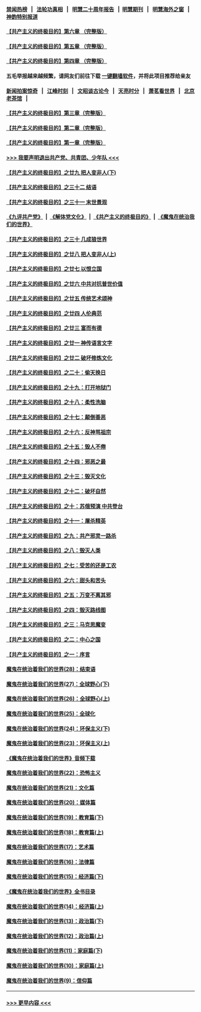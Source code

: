 #### [禁闻热榜](热点新闻.md?=0)  &nbsp;&nbsp;|&nbsp;&nbsp; [法轮功真相](https://github.com/gfw-breaker/truth/blob/master/README.md?=0) &nbsp;&nbsp;|&nbsp;&nbsp; [明慧二十周年报告](https://github.com/gfw-breaker/mh-reports/blob/master/README.md?=0) &nbsp;&nbsp;|&nbsp;&nbsp;[明慧期刊](https://github.com/gfw-breaker/mh-qikan) &nbsp;&nbsp;|&nbsp;&nbsp; [明慧海外之窗](https://github.com/gfw-breaker/mh-news/blob/master/README.md?=0) &nbsp;&nbsp;|&nbsp;&nbsp; [神韵特别报道](https://github.com/gfw-breaker/mh-news/blob/master/shenyun.md?=0)
#### [【共产主义的终极目的】第六章 （完整版）](../pages/nsc422/n11428913.md?t=02240001) 
#### [【共产主义的终极目的】第五章 （完整版）](../pages/nsc422/n11428912.md?t=02240001) 
#### [【共产主义的终极目的】第四章 （完整版）](../pages/nsc422/n11428907.md?t=02240001) 
#### 五毛举报越来越频繁，请网友们前往下载 [一键翻墙软件](https://github.com/gfw-breaker/ssr-accounts)，并将此项目推荐给亲友
#### [新闻拍案惊奇](https://github.com/gfw-breaker/banned-news/blob/master/pages/link4.md) &nbsp;&nbsp;|&nbsp;&nbsp; [江峰时刻](https://github.com/gfw-breaker/banned-news/blob/master/pages/link4.md) &nbsp;&nbsp;|&nbsp;&nbsp; [文昭谈古论今](https://github.com/gfw-breaker/banned-news/blob/master/pages/link4.md) &nbsp;&nbsp;|&nbsp;&nbsp; [天亮时分](https://github.com/gfw-breaker/banned-news/blob/master/pages/link4.md) &nbsp;&nbsp;|&nbsp;&nbsp; [萧茗看世界](https://github.com/gfw-breaker/banned-news/blob/master/pages/link4.md) &nbsp;&nbsp;|&nbsp;&nbsp; [北京老茶馆](https://github.com/gfw-breaker/banned-news/blob/master/pages/link4.md) &nbsp;&nbsp;|&nbsp;&nbsp; 
#### [【共产主义的终极目的】第三章（完整版）](../pages/nsc422/n11428848.md?t=02240001) 
#### [【共产主义的终极目的】第二章（完整版）](../pages/nsc422/n11428831.md?t=02240001) 
#### [【共产主义的终极目的】第一章（完整版）](../pages/nsc422/n11417651.md?t=02240001) 
#### [>>> 我要声明退出共产党、共青团、少年队 <<<](https://github.com/begood0513/goodnews/blob/master/quit/letter.md) 
#### [【共产主义的终极目的】之廿九 把人变非人(下)](../pages/nsc422/n11344140.md?t=02240001) 
#### [【共产主义的终极目的】之三十二 结语](../pages/nsc422/n11360535.md?t=02240001) 
#### [【共产主义的终极目的】之三十一 末世景观](../pages/nsc422/n11351129.md?t=02240001) 
#### [《九评共产党》](https://github.com/begood0513/9ping.md/blob/master/README.md) &nbsp;|&nbsp; [《解体党文化》](../../../../jtdwh.md/blob/master/README.md)  &nbsp;|&nbsp; [《共产主义的终极目的》](../../../../gczydzjmd.md/blob/master/README.md) &nbsp;|&nbsp; [《魔鬼在统治我们的世界》](../../../../mgztzwmdsj.md/blob/master/README.md) 
#### [【共产主义的终极目的】之三十 几成狼世界](../pages/nsc422/n11348280.md?t=02240001) 
#### [【共产主义的终极目的】之廿八 把人变非人(上)](../pages/nsc422/n11340492.md?t=02240001) 
#### [【共产主义的终极目的】之廿七 以恨立国](../pages/nsc422/n11336944.md?t=02240001) 
#### [【共产主义的终极目的】之廿六 中共对抗普世价值](../pages/nsc422/n11324785.md?t=02240001) 
#### [【共产主义的终极目的】之廿五 传统艺术颂神](../pages/nsc422/n11296396.md?t=02240001) 
#### [【共产主义的终极目的】之廿四 人伦典范](../pages/nsc422/n11296397.md?t=02240001) 
#### [【共产主义的终极目的】之廿三 富而有德](../pages/nsc422/n11283598.md?t=02240001) 
#### [【共产主义的终极目的】之廿一 神传语言文字](../pages/nsc422/n11263265.md?t=02240001) 
#### [【共产主义的终极目的】之廿二 破坏修炼文化](../pages/nsc422/n11245728.md?t=02240001) 
#### [【共产主义的终极目的】之二十：偷天换日](../pages/nsc422/n11238846.md?t=02240001) 
#### [【共产主义的终极目的】之十九：打开地狱门](../pages/nsc422/n11206376.md?t=02240001) 
#### [【共产主义的终极目的】之十八：柔性洗脑](../pages/nsc422/n11199994.md?t=02240001) 
#### [【共产主义的终极目的】之十七：颠倒善恶](../pages/nsc422/n11179782.md?t=02240001) 
#### [【共产主义的终极目的】之十六：反神骂祖宗](../pages/nsc422/n11166798.md?t=02240001) 
#### [【共产主义的终极目的】之十五：毁人不倦](../pages/nsc422/n11166792.md?t=02240001) 
#### [【共产主义的终极目的】之十四：邪恶之最](../pages/nsc422/n11150249.md?t=02240001) 
#### [【共产主义的终极目的】之十三：毁灭文化](../pages/nsc422/n11135227.md?t=02240001) 
#### [【共产主义的终极目的】之十二：破坏自然](../pages/nsc422/n11135214.md?t=02240001) 
#### [【共产主义的终极目的】之十：苏俄预演 中共登台](../pages/nsc422/n11118424.md?t=02240001) 
#### [【共产主义的终极目的】之十一：屠杀精英](../pages/nsc422/n11118442.md?t=02240001) 
#### [【共产主义的终极目的】之九：共产邪灵一路杀](../pages/nsc422/n11114139.md?t=02240001) 
#### [【共产主义的终极目的】之八：毁灭人类](../pages/nsc422/n11108503.md?t=02240001) 
#### [【共产主义的终极目的】之七：受苦的还是工农](../pages/nsc422/n11101809.md?t=02240001) 
#### [【共产主义的终极目的】之六：甜头和苦头](../pages/nsc422/n11096971.md?t=02240001) 
#### [【共产主义的终极目的】之五：万变不离其邪](../pages/nsc422/n11091285.md?t=02240001) 
#### [【共产主义的终极目的】之四：毁灭路线图](../pages/nsc422/n11086284.md?t=02240001) 
#### [【共产主义的终极目的】之三：马克思魔变](../pages/nsc422/n11061941.md?t=02240001) 
#### [【共产主义的终极目的】之二：中心之国](../pages/nsc422/n11047728.md?t=02240001) 
#### [【共产主义的终极目的】之一：序言](../pages/nsc422/n11086077.md?t=02240001) 
#### [魔鬼在统治着我们的世界(28)：结束语](../pages/nsc422/n10936246.md?t=02240001) 
#### [魔鬼在统治着我们的世界(27)：全球野心(下)](../pages/nsc422/n10928319.md?t=02240001) 
#### [魔鬼在统治着我们的世界(26)：全球野心(上)](../pages/nsc422/n10900318.md?t=02240001) 
#### [魔鬼在统治着我们的世界(25)：全球化](../pages/nsc422/n10788205.md?t=02240001) 
#### [魔鬼在统治着我们的世界(24)：环保主义(下)](../pages/nsc422/n10695307.md?t=02240001) 
#### [魔鬼在统治着我们的世界(23)：环保主义(上)](../pages/nsc422/n10688613.md?t=02240001) 
#### [《魔鬼在统治着我们的世界》音频下载](../pages/nsc422/n10635553.md?t=02240001) 
#### [魔鬼在统治着我们的世界(22)：恐怖主义](../pages/nsc422/n10614727.md?t=02240001) 
#### [魔鬼在统治着我们的世界(21)：文化篇](../pages/nsc422/n10597706.md?t=02240001) 
#### [魔鬼在统治着我们的世界(20)：媒体篇](../pages/nsc422/n10586579.md?t=02240001) 
#### [魔鬼在统治着我们的世界(19)：教育篇(下)](../pages/nsc422/n10564808.md?t=02240001) 
#### [魔鬼在统治着我们的世界(18)：教育篇(上)](../pages/nsc422/n10526970.md?t=02240001) 
#### [魔鬼在统治着我们的世界(17)：艺术篇](../pages/nsc422/n10499093.md?t=02240001) 
#### [魔鬼在统治着我们的世界(16)：法律篇](../pages/nsc422/n10485969.md?t=02240001) 
#### [魔鬼在统治着我们的世界(15)：经济篇(下)](../pages/nsc422/n10469975.md?t=02240001) 
#### [《魔鬼在统治着我们的世界》全书目录](../pages/nsc422/n10464261.md?t=02240001) 
#### [魔鬼在统治着我们的世界(14)：经济篇(上)](../pages/nsc422/n10457370.md?t=02240001) 
#### [魔鬼在统治着我们的世界(13)：政治篇(下)](../pages/nsc422/n10448270.md?t=02240001) 
#### [魔鬼在统治着我们的世界(12)：政治篇(上)](../pages/nsc422/n10444576.md?t=02240001) 
#### [魔鬼在统治着我们的世界(11)：家庭篇(下)](../pages/nsc422/n10440961.md?t=02240001) 
#### [魔鬼在统治着我们的世界(10)：家庭篇(上)](../pages/nsc422/n10435448.md?t=02240001) 
#### [魔鬼在统治着我们的世界(9)：信仰篇](../pages/nsc422/n10432159.md?t=02240001) 

----
#### [ >>> 更早内容 <<< ](../indexes/nsc422-earlier.md)
